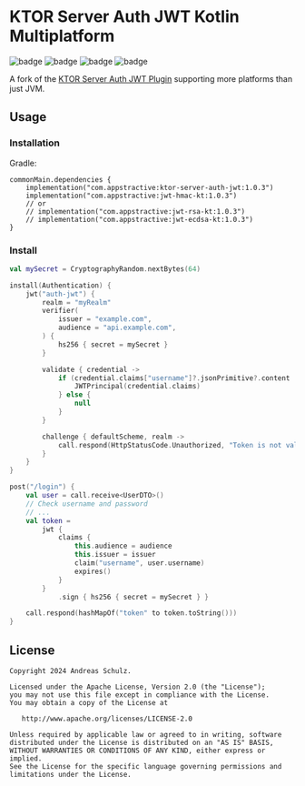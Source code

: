 ﻿# KTOR Server Auth JWT Kotlin Multiplatform

![badge][badge-android]
![badge][badge-apple]
![badge][badge-jvm]
![badge][badge-linux]

A fork of the [KTOR Server Auth JWT Plugin](https://ktor.io/docs/server-jwt.html) supporting more platforms than just
JVM.

## Usage

### Installation

Gradle:

```
commonMain.dependencies { 
    implementation("com.appstractive:ktor-server-auth-jwt:1.0.3")
    implementation("com.appstractive:jwt-hmac-kt:1.0.3")
    // or
    // implementation("com.appstractive:jwt-rsa-kt:1.0.3")
    // implementation("com.appstractive:jwt-ecdsa-kt:1.0.3")
}
```

### Install

```kotlin
val mySecret = CryptographyRandom.nextBytes(64)

install(Authentication) {
    jwt("auth-jwt") {
        realm = "myRealm"
        verifier(
            issuer = "example.com",
            audience = "api.example.com",
        ) {
            hs256 { secret = mySecret }
        }

        validate { credential ->
            if (credential.claims["username"]?.jsonPrimitive?.content != "") {
                JWTPrincipal(credential.claims)
            } else {
                null
            }
        }

        challenge { defaultScheme, realm ->
            call.respond(HttpStatusCode.Unauthorized, "Token is not valid or has expired")
        }
    }
}

post("/login") {
    val user = call.receive<UserDTO>()
    // Check username and password
    // ...
    val token =
        jwt {
            claims {
                this.audience = audience
                this.issuer = issuer
                claim("username", user.username)
                expires()
            }
        }
            .sign { hs256 { secret = mySecret } }

    call.respond(hashMapOf("token" to token.toString()))
}

```

## License

```
Copyright 2024 Andreas Schulz.

Licensed under the Apache License, Version 2.0 (the "License");
you may not use this file except in compliance with the License.
You may obtain a copy of the License at

   http://www.apache.org/licenses/LICENSE-2.0

Unless required by applicable law or agreed to in writing, software
distributed under the License is distributed on an "AS IS" BASIS,
WITHOUT WARRANTIES OR CONDITIONS OF ANY KIND, either express or implied.
See the License for the specific language governing permissions and
limitations under the License.
```

[badge-android]: http://img.shields.io/badge/platform-android-6EDB8D.svg?style=flat

[badge-apple]: http://img.shields.io/badge/platform-apple-111111.svg?style=flat

[badge-jvm]: http://img.shields.io/badge/platform-jvm-CDCDCD.svg?style=flat

[badge-linux]: http://img.shields.io/badge/platform-linux-CDCDCD.svg?style=flat
